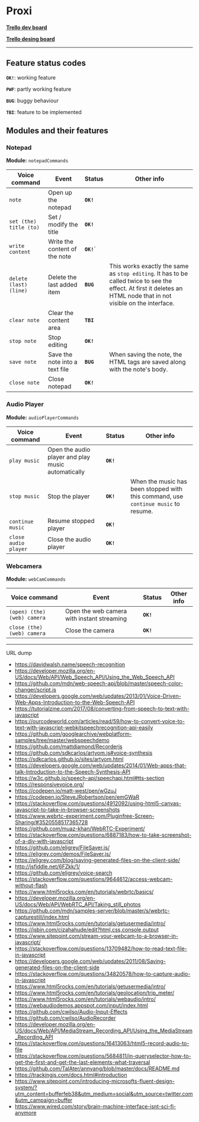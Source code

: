 # Proxi

**[Trello dev board](https://trello.com/b/Qc2EXxbk)**

**[Trello desing board](https://trello.com/b/1Qk7pepk/proxi-design-board)**

---

## Feature status codes

**`OK!`**: working feature

**`PWF`**: partly working feature

**`BUG`**: buggy behaviour

**`TBI`**: feature to be implemented

## Modules and their features

### Notepad

**Module:** `notepadCommands`

Voice command | Event | Status | Other info
------------- | ----- | ------ | ----------
`note` | Open up the notepad | **`OK!`**
`set (the) title (to)` | Set / modify the title | **`OK!`**
`write content` | Write the content of the note | **`OK!`**`
`delete (last) (line)` | Delete the last added item | **`BUG`** | This works exactly the same as `stop editing`. It has to be called twice to see the effect. At first it deletes an HTML node that in not visible on the interface.
`clear note` | Clear the content area | **`TBI`**
`stop note` | Stop editing | **`OK!`**
`save note` | Save the note into a text file | **`BUG`** | When saving the note, the HTML tags are saved along with the note's body.
`close note` | Close notepad | **`OK!`**

### Audio Player

**Module:** `audioPlayerCommands`

Voice command | Event | Status | Other info
------------- | ----- | ------ | ----------
`play music` | Open the audio player and play music automatically | **`OK!`**
`stop music` | Stop the player | **`OK!`** | When the music has been stopped with this command, use `continue music` to resume.
`continue music` | Resume stopped player | **`OK!`**
`close audio player` | Close the audio player| **`OK!`**

### Webcamera

**Module:** `webCamCommands`

Voice command | Event | Status | Other info
------------- | ----- | ------ | ----------
`(open) (the) (web) camera` | Open the web camera with instant streaming | **`OK!`**
`close (the) (web) camera` | Close the camera | **`OK!`**






----

URL dump

- https://davidwalsh.name/speech-recognition
- https://developer.mozilla.org/en-US/docs/Web/API/Web_Speech_API/Using_the_Web_Speech_API
- https://github.com/mdn/web-speech-api/blob/master/speech-color-changer/script.js
- https://developers.google.com/web/updates/2013/01/Voice-Driven-Web-Apps-Introduction-to-the-Web-Speech-API
- https://tutorialzine.com/2017/08/converting-from-speech-to-text-with-javascript
- https://ourcodeworld.com/articles/read/59/how-to-convert-voice-to-text-with-javascript-webkitspeechrecognition-api-easily
- https://github.com/googlearchive/webplatform-samples/tree/master/webspeechdemo
- https://github.com/mattdiamond/Recorderjs
- https://github.com/sdkcarlos/artyom.js#voice-synthesis
- https://sdkcarlos.github.io/sites/artyom.html
- https://developers.google.com/web/updates/2014/01/Web-apps-that-talk-Introduction-to-the-Speech-Synthesis-API
- https://w3c.github.io/speech-api/speechapi.html#tts-section
- https://responsivevoice.org/
- https://codepen.io/matt-west/pen/wGzuJ
- https://codepen.io/SteveJRobertson/pen/emGWaR
- https://stackoverflow.com/questions/4912092/using-html5-canvas-javascript-to-take-in-browser-screenshots
- https://www.webrtc-experiment.com/Pluginfree-Screen-Sharing/#3520558517365728
- https://github.com/muaz-khan/WebRTC-Experiment/
- https://stackoverflow.com/questions/6887183/how-to-take-screenshot-of-a-div-with-javascript
- https://github.com/eligrey/FileSaver.js/
- https://eligrey.com/demos/FileSaver.js/
- https://eligrey.com/blog/saving-generated-files-on-the-client-side/
- http://jsfiddle.net/6FZkk/1/
- https://github.com/eligrey/voice-search
- https://stackoverflow.com/questions/9644612/access-webcam-without-flash
- https://www.html5rocks.com/en/tutorials/webrtc/basics/
- https://developer.mozilla.org/en-US/docs/Web/API/WebRTC_API/Taking_still_photos
- https://github.com/mdn/samples-server/blob/master/s/webrtc-capturestill/index.html
- https://www.html5rocks.com/en/tutorials/getusermedia/intro/
- https://jsbin.com/cizahahude/edit?html,css,console,output
- https://www.sitepoint.com/stream-your-webcam-to-a-browser-in-javascript/
- https://stackoverflow.com/questions/13709482/how-to-read-text-file-in-javascript
- https://developers.google.com/web/updates/2011/08/Saving-generated-files-on-the-client-side
- https://stackoverflow.com/questions/34820578/how-to-capture-audio-in-javascript
- https://www.html5rocks.com/en/tutorials/getusermedia/intro/
- https://www.html5rocks.com/en/tutorials/geolocation/trip_meter/
- https://www.html5rocks.com/en/tutorials/webaudio/intro/
- https://webaudiodemos.appspot.com/input/index.html
- https://github.com/cwilso/Audio-Input-Effects
- https://github.com/cwilso/AudioRecorder
- https://developer.mozilla.org/en-US/docs/Web/API/MediaStream_Recording_API/Using_the_MediaStream_Recording_API
- https://stackoverflow.com/questions/16413063/html5-record-audio-to-file
- https://stackoverflow.com/questions/5684811/in-queryselector-how-to-get-the-first-and-get-the-last-elements-what-traversal
- https://github.com/TalAter/annyang/blob/master/docs/README.md
- https://trackingjs.com/docs.html#introduction
- https://www.sitepoint.com/introducing-microsofts-fluent-design-system/?utm_content=bufferfeb38&utm_medium=social&utm_source=twitter.com&utm_campaign=buffer
- https://www.wired.com/story/brain-machine-interface-isnt-sci-fi-anymore